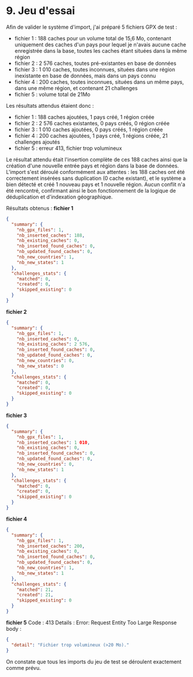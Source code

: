 # 9. Jeu d'essai

Afin de valider le système d'import, j'ai préparé 5 fichiers GPX de test&nbsp;:

- fichier 1&nbsp;: 188 caches pour un volume total de 15,6 Mo, contenant uniquement des caches d'un pays pour lequel je n'avais aucune cache enregistrée dans la base, toutes les caches étant situées dans la même région
- fichier 2&nbsp;: 2 576 caches, toutes pré-existantes en base de données
- fichier 3&nbsp;: 1 010 caches, toutes inconnues, situées dans une région inexistante en base de données, mais dans un pays connu
- fichier 4&nbsp;: 200 caches, toutes inconnues, situées dans un même pays, dans une même région, et contenant 21&nbsp;challenges
- fichier 5&nbsp;: volume total de 21Mo


Les résultats attendus étaient donc&nbsp;:

- fichier 1&nbsp;: 188 caches ajoutées, 1 pays créé, 1 région créée
- fichier 2&nbsp;: 2 576 caches existantes, 0 pays créés, 0 région créée
- fichier 3&nbsp;: 1 010 caches ajoutées, 0 pays créés, 1 région créée
- fichier 4&nbsp;: 200 caches ajoutées, 1 pays créé, 1 régions créée, 21 challenges ajoutés
- fichier 5&nbsp;: erreur 413, fichier trop volumineux


Le résultat attendu était l'insertion complète de ces 188 caches ainsi que la création d'une nouvelle entrée pays et région dans la base de données.
L'import s'est déroulé conformément aux attentes&nbsp;: les 188 caches ont été correctement insérées sans duplication (0 cache existant), et le système a bien détecté et créé 1 nouveau pays et 1 nouvelle région. Aucun conflit n'a été rencontré, confirmant ainsi le bon fonctionnement de la logique de déduplication et d'indexation géographique.

Résultats obtenus&nbsp;:
**fichier 1**
```json
{
  "summary": {
    "nb_gpx_files": 1,
    "nb_inserted_caches": 188,
    "nb_existing_caches": 0,
    "nb_inserted_found_caches": 0,
    "nb_updated_found_caches": 0,
    "nb_new_countries": 1,
    "nb_new_states": 1
  },
  "challenges_stats": {
    "matched": 0,
    "created": 0,
    "skipped_existing": 0
  }
}
```

**fichier 2**
```json
{
  "summary": {
    "nb_gpx_files": 1,
    "nb_inserted_caches": 0,
    "nb_existing_caches": 2 576,
    "nb_inserted_found_caches": 0,
    "nb_updated_found_caches": 0,
    "nb_new_countries": 0,
    "nb_new_states": 0
  },
  "challenges_stats": {
    "matched": 0,
    "created": 0,
    "skipped_existing": 0
  }
}
```

<!-- pagebreak -->
**fichier 3**
```json
{
  "summary": {
    "nb_gpx_files": 1,
    "nb_inserted_caches": 1 010,
    "nb_existing_caches": 0,
    "nb_inserted_found_caches": 0,
    "nb_updated_found_caches": 0,
    "nb_new_countries": 0,
    "nb_new_states": 1
  },
  "challenges_stats": {
    "matched": 0,
    "created": 0,
    "skipped_existing": 0
  }
}
```

**fichier 4**
```json
{
  "summary": {
    "nb_gpx_files": 1,
    "nb_inserted_caches": 200,
    "nb_existing_caches": 0,
    "nb_inserted_found_caches": 0,
    "nb_updated_found_caches": 0,
    "nb_new_countries": 1,
    "nb_new_states": 1
  },
  "challenges_stats": {
    "matched": 21,
    "created": 21,
    "skipped_existing": 0
  }
}
```

**fichier 5**
Code&nbsp;: 413
Details&nbsp;: Error: Request Entity Too Large
Response body&nbsp;:
```json
{
  "detail": "Fichier trop volumineux (>20 Mo)."
}
```

On constate que tous les imports du jeu de test se déroulent exactement comme prévu.